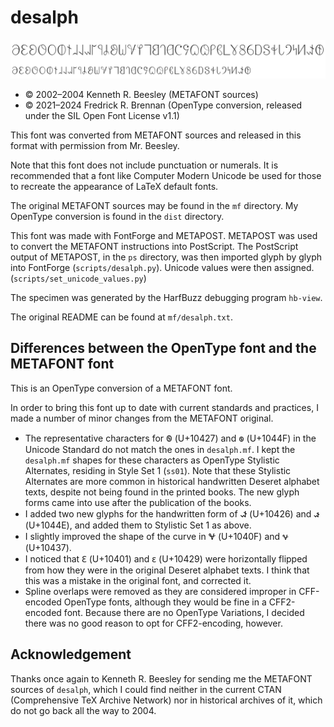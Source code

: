 # desalph

![](https://raw.githubusercontent.com/ctrlcctrlv/desalph/main/specimens/desalph.png)

* © 2002–2004 Kenneth R. Beesley (METAFONT sources)
* © 2021–2024 Fredrick R. Brennan (OpenType conversion, released under the SIL Open Font License v1.1)

This font was converted from METAFONT sources and released in this format with permission from Mr. Beesley.

Note that this font does not include punctuation or numerals. It is recommended that a font like Computer Modern Unicode be used for those to recreate the appearance of LaTeX default fonts.

The original METAFONT sources may be found in the `mf` directory. My OpenType conversion is found in the `dist` directory.

This font was made with FontForge and METAPOST. METAPOST was used to convert the METAFONT instructions into PostScript. The PostScript output of METAPOST, in the `ps` directory, was then imported glyph by glyph into FontForge (`scripts/desalph.py`). Unicode values were then assigned. (`scripts/set_unicode_values.py`)

The specimen was generated by the HarfBuzz debugging program `hb-view`.

The original README can be found at `mf/desalph.txt`.

## Differences between the OpenType font and the METAFONT font

This is an OpenType conversion of a METAFONT font.

In order to bring this font up to date with current standards and practices, I made a number of minor changes from the METAFONT original.

* The representative characters for 𐐧 (U+10427) and 𐑏 (U+1044F) in the Unicode Standard do not match the ones in `desalph.mf`. I kept the `desalph.mf` shapes for these characters as OpenType Stylistic Alternates, residing in Style Set 1 (`ss01`). Note that these Stylistic Alternates are more common in historical handwritten Deseret alphabet texts, despite not being found in the printed books. The new glyph forms came into use after the publication of the books.
* I added two new glyphs for the handwritten form of 𐐦 (U+10426) and 𐑎 (U+1044E), and added them to Stylistic Set 1 as above.
* I slightly improved the shape of the curve in 𐐏 (U+1040F) and 𐐷 (U+10437).
* I noticed that 𐐁 (U+10401) and 𐐩 (U+10429) were horizontally flipped from how they were in the original Deseret alphabet texts. I think that this was a mistake in the original font, and corrected it.
* Spline overlaps were removed as they are considered improper in CFF-encoded OpenType fonts, although they would be fine in a CFF2-encoded font. Because there are no OpenType Variations, I decided there was no good reason to opt for CFF2-encoding, however.

## Acknowledgement

Thanks once again to Kenneth R. Beesley for sending me the METAFONT sources of `desalph`, which I could find neither in the current CTAN (Comprehensive TeX Archive Network) nor in historical archives of it, which do not go back all the way to 2004.
